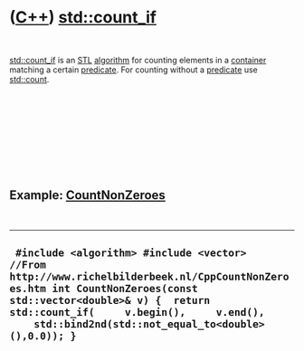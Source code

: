 



 

 

 

 

 

([C++](Cpp.htm)) [std::count\_if](CppCount_if.htm)
==================================================

 

[std::count\_if](CppCount_if.htm) is an [STL](CppStl.htm)
[algorithm](CppAlgorithm.htm) for counting elements in a
[container](CppContainer.htm) matching a certain
[predicate](CppPredicate.htm). For counting without a
[predicate](CppPredicate.htm) use [std::count](CppCount.htm).

 

 

 

 

 

Example: [CountNonZeroes](CppCountNonZeroes.htm)
------------------------------------------------

 

  --------------------------------------------------------------------------------------------------------------------------------------------------------------------------------------------------------------------------------------------------------------------
  ` #include <algorithm> #include <vector>  //From http://www.richelbilderbeek.nl/CppCountNonZeroes.htm int CountNonZeroes(const std::vector<double>& v) {  return std::count_if(     v.begin(),     v.end(),     std::bind2nd(std::not_equal_to<double>(),0.0)); }`
  --------------------------------------------------------------------------------------------------------------------------------------------------------------------------------------------------------------------------------------------------------------------

 

 

 

 

 





 



